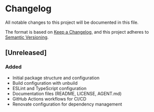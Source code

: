 # Changelog

All notable changes to this project will be documented in this file.

The format is based on [Keep a Changelog](https://keepachangelog.com/en/1.0.0/),
and this project adheres to
[Semantic Versioning](https://semver.org/spec/v2.0.0.html).

## [Unreleased]

### Added

- Initial package structure and configuration
- Build configuration with unbuild
- ESLint and TypeScript configuration
- Documentation files (README, LICENSE, AGENT.md)
- GitHub Actions workflows for CI/CD
- Renovate configuration for dependency management
